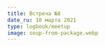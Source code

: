 ```yaml
---
title: Встреча №8
date_ru: 10 марта 2021
type: logbook/meetup
image: soup-from-package.webp
---
```

